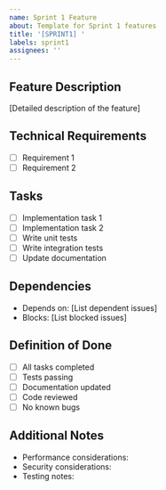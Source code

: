 ```yaml
---
name: Sprint 1 Feature
about: Template for Sprint 1 features
title: '[SPRINT1] '
labels: sprint1
assignees: ''
---
```


## Feature Description
[Detailed description of the feature]

## Technical Requirements
- [ ] Requirement 1
- [ ] Requirement 2

## Tasks
- [ ] Implementation task 1
- [ ] Implementation task 2
- [ ] Write unit tests
- [ ] Write integration tests
- [ ] Update documentation

## Dependencies
- Depends on: [List dependent issues]
- Blocks: [List blocked issues]

## Definition of Done
- [ ] All tasks completed
- [ ] Tests passing
- [ ] Documentation updated
- [ ] Code reviewed
- [ ] No known bugs

## Additional Notes
- Performance considerations:
- Security considerations:
- Testing notes:
